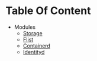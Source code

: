 # Table Of Content
- Modules
  - [Storage](storage/readme.md)
  - [Flist](flist/readme.md)
  - [Containerd](container/readme.md)
  - [Identityd](identity/readme.md)